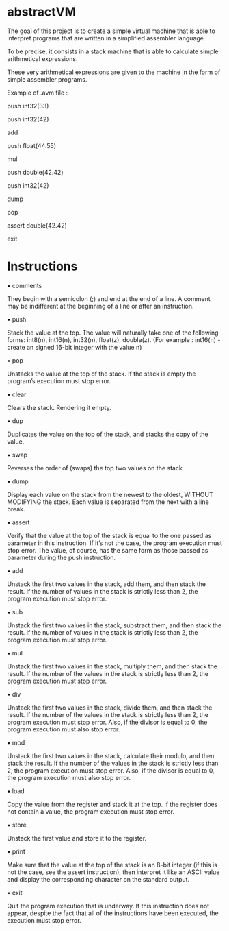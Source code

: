 # abstractVM

The goal of this project is to create a simple virtual machine that is able to interpret programs that are written in a
simplified assembler language.

To be precise, it consists in a stack machine that is able to calculate simple arithmetical expressions.

These very arithmetical expressions are given to the machine in the form of simple assembler programs.

Example of .avm file :

push  int32(33)

push  int32(42)

add

push float(44.55)

mul

push double(42.42)

push int32(42)

dump

pop

assert double(42.42)

exit

# Instructions

• comments

They begin with a semicolon (;) and end at the end of a line. A comment may be indifferent at the beginning of
a line or after an instruction.

• push

Stack the value at the top. The value will naturally take one of the following forms:
int8(n), int16(n), int32(n), float(z), double(z).
(For example : int16(n) - create an signed 16-bit integer with the value n)

• pop

Unstacks the value at the top of the stack. If the stack is empty the program’s execution must stop error.

• clear

Clears the stack. Rendering it empty.

• dup

Duplicates the value on the top of the stack, and stacks the copy of the value.

• swap

Reverses the order of (swaps) the top two values on the stack.

• dump

Display each value on the stack from the newest to the oldest, WITHOUT MODIFYING the stack. Each value is
separated from the next with a line break.

• assert 

Verify that the value at the top of the stack is equal to the one passed as parameter in this instruction. If it’s not
the case, the program execution must stop error. The value, of course, has the same form as those passed as parameter during the push
instruction.

• add

Unstack the first two values in the stack, add them, and then stack the result. If the number of values in the
stack is strictly less than 2, the program execution must stop error.

• sub

Unstack the first two values in the stack, substract them, and then stack the result. If the number of values in
the stack is strictly less than 2, the program execution must stop error.

• mul

Unstack the first two values in the stack, multiply them, and then stack the result. If the number of the values
in the stack is strictly less than 2, the program execution must stop error.

• div

Unstack the first two values in the stack, divide them, and then stack the result. If the number of the values
in the stack is strictly less than 2, the program execution must stop error. Also, if the divisor is equal to 0, the
program execution must also stop error.

• mod

Unstack the first two values in the stack, calculate their modulo, and then stack the result. If the number of the
values in the stack is strictly less than 2, the program execution must stop error. Also, if the divisor is equal to 0,
the program execution must also stop error.

• load

Copy the value from the register and stack it at the top. if the register does not contain a value, the program execution must stop error.

• store

Unstack the first value and store it to the register.

• print

Make sure that the value at the top of the stack is an 8-bit integer (if this is not the case, see the
assert instruction), then interpret it like an ASCII value and display the corresponding character on the standard output.

• exit

Quit the program execution that is underway. If this instruction does not appear, despite the fact that all of the
instructions have been executed, the execution must stop error.

